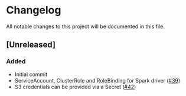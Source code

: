 # Changelog

All notable changes to this project will be documented in this file.

## [Unreleased]

### Added

- Initial commit
- ServiceAccount, ClusterRole and RoleBinding for Spark driver ([#39])
- S3 credentials can be provided via a Secret ([#42])

[#39]: https://github.com/stackabletech/spark-k8s-operator/pull/39
[#42]: https://github.com/stackabletech/spark-k8s-operator/pull/42
